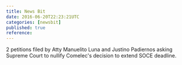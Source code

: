 ```yaml
---
title: News Bit
date: 2016-06-20T22:23:21UTC
categories: [newsbit]
published: true
reference: 
---
```


2 petitions filed by Atty Manuelito Luna and Justino Padiernos asking Supreme Court to nullify Comelec's decision to extend SOCE deadline.
